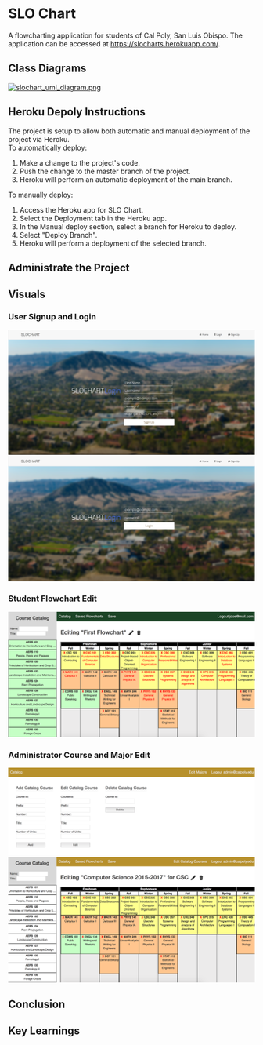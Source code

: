 # SLO Chart

A flowcharting application for students of Cal Poly, San Luis Obispo. The application can be accessed at https://slocharts.herokuapp.com/.

## Class Diagrams  
[![slochart_uml_diagram.png](https://s11.postimg.org/3vd9haj4j/slochart_uml_diagram.png)](https://postimg.org/image/n0gir1xsf/)

## Heroku Depoly Instructions
The project is setup to allow both automatic and manual deployment of the project via Heroku.  
To automatically deploy:  
1. Make a change to the project's code.
2. Push the change to the master branch of the project.
3. Heroku will perform an automatic deployment of the main branch.
  
To manually deploy:  
1. Access the Heroku app for SLO Chart.
2. Select the Deployment tab in the Heroku app.
3. In the Manual deploy section, select a branch for Heroku to deploy.
4. Select "Deploy Branch".
5. Heroku will perform a deployment of the selected branch.

## Administrate the Project

## Visuals  

### User Signup and Login  
<img src="images/User Signup.png" alt="hi" class="inline"/>
<img src="images/User Login.png" alt="hi" class="inline"/>  

### Student Flowchart Edit  
<img src="images/Student Flowchart Edit.png" alt="hi" class="inline"/>  

### Administrator Course and Major Edit  
<img src="images/Administrator Course Edit.png" alt="hi" class="inline"/>
<img src="images/Administrator Major Edit.png" alt="hi" class="inline"/>  

## Conclusion

## Key Learnings
